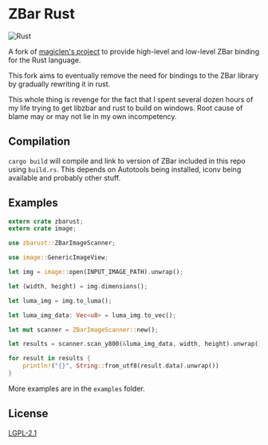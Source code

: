 # ZBar Rust

![Rust](https://github.com/Rthe1st/zbarust/workflows/Rust/badge.svg?branch=master)

A fork of [magiclen's project](https://github.com/magiclen/zbar-rust) to provide high-level and low-level ZBar binding for the Rust language.

This fork aims to eventually remove the need for bindings to the ZBar library by gradually rewriting it in rust.

This whole thing is revenge for the fact that I spent several dozen hours of my life trying to get libzbar and rust to build on windows. Root cause of blame may or may not lie in my own incompetency.

## Compilation

`cargo build` will compile and link to version of ZBar included in this repo using `build.rs`. This depends on Autotools being installed, iconv being available and probably other stuff.

## Examples

```rust
extern crate zbarust;
extern crate image;

use zbarust::ZBarImageScanner;

use image::GenericImageView;

let img = image::open(INPUT_IMAGE_PATH).unwrap();

let (width, height) = img.dimensions();

let luma_img = img.to_luma();

let luma_img_data: Vec<u8> = luma_img.to_vec();

let mut scanner = ZBarImageScanner::new();

let results = scanner.scan_y800(&luma_img_data, width, height).unwrap();

for result in results {
    println!("{}", String::from_utf8(result.data).unwrap())
}
```

More examples are in the `examples` folder.

## License

[LGPL-2.1](LICENSE)